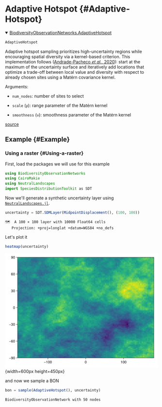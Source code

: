 
# Adaptive Hotspot {#Adaptive-Hotspot}
<details class='jldocstring custom-block' open>
<summary><a id='BiodiversityObservationNetworks.AdaptiveHotspot-reference-samplers-adaptivehotspot' href='#BiodiversityObservationNetworks.AdaptiveHotspot-reference-samplers-adaptivehotspot'><span class="jlbinding">BiodiversityObservationNetworks.AdaptiveHotspot</span></a> <Badge type="info" class="jlObjectType jlType" text="Type" /></summary>



```julia
AdaptiveHotspot
```


Adaptive hotspot sampling prioritizes high-uncertainty regions while encouraging spatial diversity via a kernel-based criterion. This implementation follows ([Andrade-Pacheco _et al._, 2020](/bibliography#Andrade-Pacheco2020FinHot)): start at the maximum of the uncertainty surface and iteratively add locations that optimize a trade-off between local value and diversity with respect to already chosen sites using a Matérn covariance kernel.

Arguments:
- `num_nodes`: number of sites to select
  
- `scale` (`ρ`): range parameter of the Matérn kernel
  
- `smoothness` (`ν`): smoothness parameter of the Matérn kernel
  


<Badge type="info" class="source-link" text="source"><a href="https://github.com/PoisotLab/BiodiversityObservationNetworks.jl/blob/a7d32bc5f6558ea22e251490da729de69bdb2c0a/src/samplers/adaptivehotspot.jl#L1-L15" target="_blank" rel="noreferrer">source</a></Badge>

</details>


## Example {#Example}

### Using a raster {#Using-a-raster}

First, load the packages we will use for this example

```julia
using BiodiversityObservationNetworks
using CairoMakie
using NeutralLandscapes
import SpeciesDistributionToolkit as SDT
```


Now we&#39;ll generate a synthetic uncertainty layer using [`NeutralLandscapes.jl`](http://docs.ecojulia.org/NeutralLandscapes.jl/dev/).

```julia
uncertainty = SDT.SDMLayer(MidpointDisplacement(), (100, 100))
```


```ansi
🗺️  A 100 × 100 layer with 10000 Float64 cells
   Projection: +proj=longlat +datum=WGS84 +no_defs
```


Let&#39;s plot it

```julia
heatmap(uncertainty)
```

![](ztnymks.png){width=600px height=450px}

and now we sample a BON

```julia
bon = sample(AdaptiveHotspot(), uncertainty)
```


```ansi
BiodiversityObservationNetwork with 50 nodes
```

